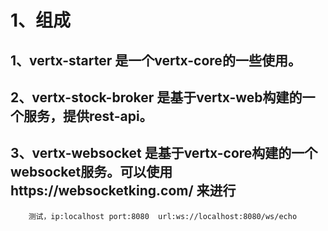 # 1、组成
## 1、vertx-starter 是一个vertx-core的一些使用。
## 2、vertx-stock-broker 是基于vertx-web构建的一个服务，提供rest-api。
## 3、vertx-websocket 是基于vertx-core构建的一个websocket服务。可以使用https://websocketking.com/ 来进行
        测试，ip:localhost port:8080  url:ws://localhost:8080/ws/echo